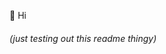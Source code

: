 👋 Hi
<h6>(just testing out this readme thingy)</h6>
<!---
GNosii/GNosii is a ✨ special ✨ repository because its `README.md` (this file) appears on your GitHub profile.
You can click the Preview link to take a look at your changes.
--->
